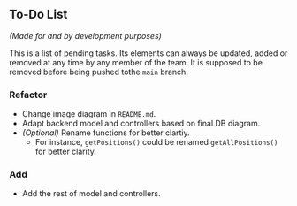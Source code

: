 ## To-Do List 
_(Made for and by development purposes)_ 

This is a list of pending tasks. Its elements can always be updated, added or removed at any time by any member of the team. It is supposed to be removed before being pushed tothe `main` branch. 

### Refactor 
- Change image diagram in `README.md`.
- Adapt backend model and controllers based on final DB diagram.
- *(Optional)* Rename functions for better clartiy.
    - For instance, `getPositions()` could be renamed `getAllPositions()` for better clarity.

### Add 
- Add the rest of model and controllers.

